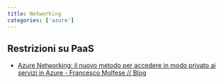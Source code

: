 ```yaml
---
title: Networking
categories: ['azure']
---
```


## Restrizioni su PaaS

* [Azure Networking: il nuovo metodo per accedere in modo privato ai servizi in Azure - Francesco Molfese // Blog](https://francescomolfese.it/2019/10/azure-networking-il-nuovo-metodo-per-accedere-in-modo-privato-ai-servizi-in-azure/)